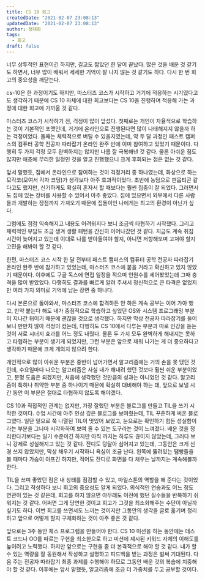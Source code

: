 ```yaml
---
title: CS 10 회고
createdDate: "2021-02-07 23:08:13"
updatedDate: "2021-02-07 23:08:13"
author: 정대화
tags:
  - 회고
draft: false
---
```


너무 상투적인 표현이긴 하지만, 길고도 짧았던 한 달이 끝났다. 많은 것을 배운 것 같기도 하면서, 너무 많이 배워서 세세한 기억이 잘 나지 않는 것 같기도 하다. 다시 한 번 회고의 중요성을 깨닫는다.

cs-10은 한 과정이기도 하지만, 마스터즈 코스가 시작하고 거기에 적응하는 시기였다고도 생각하기 때문에 CS 10 자체에 대한 회고보다는 CS 10을 진행하며 적응해 가는 과정에 대한 회고에 가까울 것 같다.

마스터즈 코스가 시작하기 전, 걱정이 많이 앞섰다. 첫째로는 개인이 자율적으로 학습하는 것이 기본적인 포맷인데, 거기에 온라인으로 진행된다면 많이 나태해지지 않을까 하는 걱정이었다. 둘째는 체력적으로 버틸 수 있을지였는데, 약 두 달 과정인 패스트 캠퍼스의 컴퓨터 공학 전공자 따라잡기 온라인 완주 반에 이미 참여하고 있었기 때문이다. 다행히 두 가지 걱정 모두 완벽하지는 않지만 나름 잘 극복해낸 것 같다. 물론 아쉬운 점도 많지만 애초에 무리한 일정인 것을 알고 진행했으니 크게 후회되는 점은 없는 것 같다.

앞서 말했듯, 집에서 온라인으로 참여하는 것이 걱정거리 중 하나였는데, 화상으로 하는 모각코(모여서 각자 코딩)가 생각보다 아주 효과적이었다. 초반에 농담으로 판옵티콘 같다고도 했지만, 신기하게도 확실히 혼자서 할 때보다는 훨씬 집중이 잘 되었다. 그러면서도 집에 있는 장비를 사용할 수 있어서 아주 좋았다. 집에 있으면서 외부에서 다른 사람들과 개발하는 장점까지 가져오기 때문에 집돌이인 나에게는 최고의 환경이 아닌가 싶다.

그럼에도 점점 익숙해지고 내용도 어려워지다 보니 조금씩 타협하기 시작했다. 그리고 체력적인 부담도 조금 생겨 생활 패턴을 간신히 이어나갔던 것 같다. 지금도 계속 취침 시간이 늦어지고 있는데 이대로 나를 받아들여야 할지, 아니면 저항해보며 고쳐야 할지 고민을 해봐야 할 것 같다.

한편, 마스터즈 코스 시작 한 달 전부터 패스트 캠퍼스의 컴퓨터 공학 전공자 따라잡기 온라인 완주 반에 참가하고 있었는데, 마스터즈 코스에 붙을 거라고 확신하고 있지 않았기 때문이다. 이후에도 구글 독스에 면접 일정을 적으며 인원수를 세어봤었는데 그때 충격을 많이 받았었다. 다행히도 결과를 빠르게 알려 주셔서 정신적으로 큰 타격은 없었지만 여러 가지 의미로 기억에 남는 장면 중 하나다.

다시 본론으로 돌아와서, 마스터즈 코스에 합격하든 안 하든 계속 공부는 이어 가야 했고, 만약 붙는다 해도 내가 중점적으로 학습하고 싶었던 OS와 시스템 프로그래밍 부분이 지나간 뒤이기 때문에 괜찮을 것으로 생각했다. 하지만 막상 전공자 따라잡기를 들어보니 만만치 않아 걱정이 컸는데, 다행히도 CS 10에서 다루는 부분과 따로 인강을 듣는 것이 서로 시너지 효과를 어느 정도 내줬다. 물론 두 가지 모두 완벽하게 해내지는 못하고 타협하는 부분이 생기게 되었지만, 그런 부분은 앞으로 채워 나가는 게 더 중요하다고 생각하기 때문에 크게 개의치 않으려 한다.

개인적으로 많이 아쉬운 부분은 중반이 넘어가면서 알고리즘에는 거의 손을 못 댔던 것인데, 수요일마다 나오는 알고리즘은 사실 내가 해내려 했던 것보다 훨씬 쉬운 부분이었고, 분명 도움은 되겠지만, 처음에 생각했던 것만큼의 성과는 아니었던 것 같다. 알고리즘이 특히나 취약한 부분 중 하나이기 때문에 확실히 대비해야 하는 데, 앞으로 보낼 시간 동안 이 부분은 절대로 타협하지 않도록 해야겠다.

CS 10과 직접적인 관계는 없지만, 가장 잘했던 부분은 블로그를 만들고 TIL을 쓰기 시작한 것이다. 수업 시간에 아주 인상 깊은 블로그를 보여줬는데, TIL 꾸준하게 써온 블로그였다. 일단 밑으로 쭉 나열된 TIL이 멋있어 보였고, 눈으로는 확인하기 힘든 성실함이라는 부분을 그나마 시각화하여 보여 줄 수 있는 도구라는 것이 느껴졌다. 배운 것을 정리한다기보다는 일기 수준이긴 하지만 아직 까지는 하루도 끊이지 않았는데, 그러다 보니 강제로 성실해지고 있는 것 같다. 잔디도 덩달아 심어지고 있는데, 그동안은 크게 신경 쓰지 않았지만, 막상 채우기 시작하니 욕심이 조금 난다. 왼쪽에 뚫려있는 땜빵들을 볼 때마다 가슴이 아프긴 하지만, 적어도 잔디로 화면을 다 채우는 날까지는 계속해볼까 한다.

TIL을 쓰며 좋았던 점은 내 상태를 점검할 수 있고, 마일스톤의 역할을 해 준다는 것이었다. 그리고 작성하다 보니 회고의 중요성도 알게 되었다. 의식적인 연습과도 어느 정도 연관이 있는 것 같은데, 회고를 하지 않으면 아무래도 이전에 했던 실수들을 반복하기 쉬워지는 것 같다. 어쩌면 그게 당연한 것이고 회고가 그것을 최소화해주는 수단이 아닐까 싶기도 하다. 이번 회고를 쓰면서도 느끼는 것이지만 그동안의 생각을 글로 옮기며 정리하고 앞으로 어떻게 할지 구체화하는 것이 아주 좋은 것 같다.

앞으로는 3주 동안 체스 프로그램을 만들어야 한다. CS 10 미션을 하는 동안에는 테스트 코드나 OO를 따르는 구현을 최소한으로 하고 미션에 제시된 키워드 자체의 이해도를 높이려고 노력했다. 하지만 앞으로는 구현을 좀 더 본격적으로 해야 할 것 같다. 내가 할 수 있는 역량을 잘 동원해서 작성하고 설명하고 피드백을 받는 과정은 벌써 기대된다. 다음 주는 전공자 따라잡기 최종 과제를 수행해야 하므로 그동안 배운 것의 복습에 치중해야 할 것 같다. 이후에는 앞서 말했듯, 알고리즘에 조금 더 가중치를 두고 공부할 것이다.
